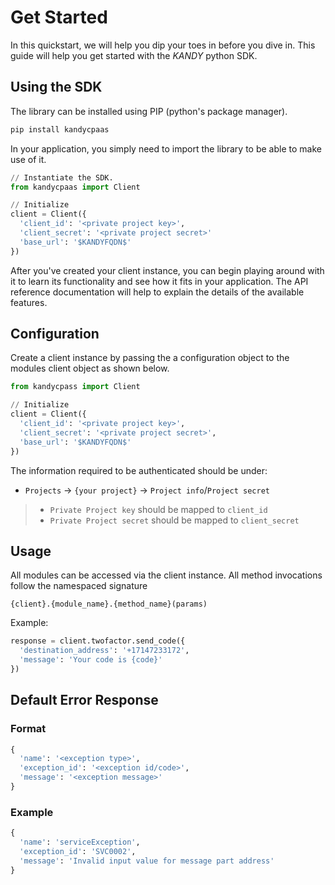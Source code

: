 # Get Started

In this quickstart, we will help you dip your toes in before you dive in. This guide will help you get started with the $KANDY$ python SDK.

## Using the SDK

The library can be installed using PIP (python's package manager).

```bash
pip install kandycpaas
```

In your application, you simply need to import the library to be able to make use of it.

```python
// Instantiate the SDK.
from kandycpaas import Client

// Initialize
client = Client({
  'client_id': '<private project key>',
  'client_secret': '<private project secret>'
  'base_url': '$KANDYFQDN$'
})
```

After you've created your client instance, you can begin playing around with it to learn its functionality and see how it fits in your application. The API reference documentation will help to explain the details of the available features.

## Configuration

Create a client instance by passing the a configuration object to the modules client object as shown below.

```python
from kandycpass import Client

// Initialize
client = Client({
  'client_id': '<private project key>',
  'client_secret': '<private project secret>',
  'base_url': '$KANDYFQDN$'
})
```

The information required to be authenticated should be under:

+ `Projects` -> `{your project}` -> `Project info`/`Project secret`

> + `Private Project key` should be mapped to `client_id`
> + `Private Project secret` should be mapped to `client_secret`

## Usage

All modules can be accessed via the client instance. All method invocations follow the namespaced signature

`{client}.{module_name}.{method_name}(params)`

Example:

```python
response = client.twofactor.send_code({
  'destination_address': '+17147233172',
  'message': 'Your code is {code}'
})
```

## Default Error Response

### Format
```python
{
  'name': '<exception type>',
  'exception_id': '<exception id/code>',
  'message': '<exception message>'
}
```

### Example
```python
{
  'name': 'serviceException',
  'exception_id': 'SVC0002',
  'message': 'Invalid input value for message part address'
}
```